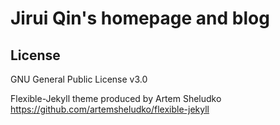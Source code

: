 # Jirui Qin's homepage and blog



## License

GNU General Public License v3.0

Flexible-Jekyll theme produced by Artem Sheludko https://github.com/artemsheludko/flexible-jekyll
